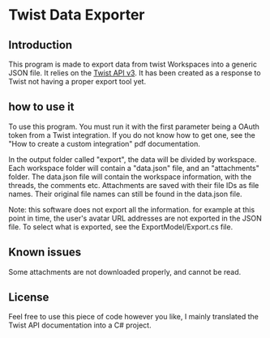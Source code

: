 
# Twist Data Exporter

## Introduction

This program is made to export data from twist Workspaces into a generic JSON file. It relies on the [Twist API v3](https://developer.twist.com/v3/#introduction). It has been created as a response to Twist not having a proper export tool yet.

## how to use it

To use this program. You must run it with the first parameter being a OAuth token from a Twist integration. If you do not know how to get one, see the "How to create a custom integration" pdf documentation.

In the output folder called "export", the data will be divided by workspace. Each workspace folder will contain a "data.json" file, and an "attachments" folder. The data.json file will contain the workspace information, with the threads, the comments etc. Attachments are saved with their file IDs as file names. Their original file names can still be found in the data.json file.

Note: this software does not export all the information. for example at this point in time, the user's avatar URL addresses are not exported in the JSON file. To select what is exported, see the ExportModel/Export.cs file.

## Known issues

Some attachments are not downloaded properly, and cannot be read. 

## License

Feel free to use this piece of code however you like, I mainly translated the Twist API documentation into a C# project. 